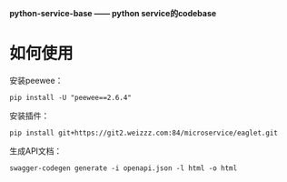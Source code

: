 **python-service-base —— python service的codebase**

# 如何使用

安装peewee：
```
pip install -U "peewee==2.6.4"
```

安装插件：
```
pip install git+https://git2.weizzz.com:84/microservice/eaglet.git
```

生成API文档：
```
swagger-codegen generate -i openapi.json -l html -o html
```
